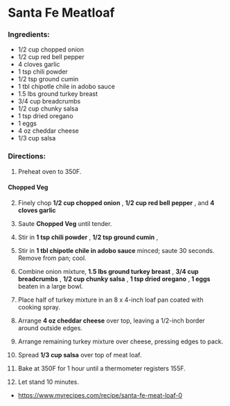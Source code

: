 # Santa Fe Meatloaf 

### Ingredients: 
* 1/2 cup chopped onion
* 1/2 cup red bell pepper
* 4 cloves garlic
* 1 tsp chili powder
* 1/2 tsp ground cumin
* 1 tbl chipotle chile in adobo sauce
* 1.5 lbs ground turkey breast
* 3/4 cup breadcrumbs
* 1/2 cup chunky salsa
* 1 tsp dried oregano
* 1 eggs
* 4 oz cheddar cheese
* 1/3 cup salsa

### Directions: 
1. Preheat oven to 350F. 

#### Chopped Veg
2. Finely chop **1/2 cup chopped onion** , **1/2 cup red bell pepper** , and **4 cloves garlic** 


3. Saute **Chopped Veg** until tender. 
4. Stir in **1 tsp chili powder** , **1/2 tsp ground cumin** , 
5. Stir in **1 tbl chipotle chile in adobo sauce** minced; saute 30 seconds. Remove from pan; cool. 
6. Combine onion mixture, **1.5 lbs ground turkey breast** , **3/4 cup breadcrumbs** , **1/2 cup chunky salsa** , **1 tsp dried oregano** , **1 eggs** beaten in a large bowl. 
7. Place half of turkey mixture in an 8 x 4-inch loaf pan coated with cooking spray. 
8. Arrange **4 oz cheddar cheese** over top, leaving a 1/2-inch border around outside edges. 
9. Arrange remaining turkey mixture over cheese, pressing edges to pack. 
10. Spread **1/3 cup salsa** over top of meat loaf. 
11. Bake at 350F for 1 hour until a thermometer registers 155F. 
12. Let stand 10 minutes. 
* https://www.myrecipes.com/recipe/santa-fe-meat-loaf-0 
